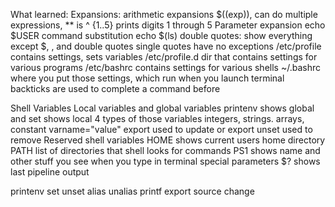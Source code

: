 What learned:
Expansions:
	arithmetic expansions $((exp)), can do multiple expressions, ** is ^
	{1..5} prints digits 1 through 5
	Parameter expansion echo $USER
	command substitution echo $(ls)
double quotes: show everything except $, \, and double quotes
single quotes have no exceptions
/etc/profile contains settings, sets variables
/etc/profile.d dir that contains settings for various programs
/etc/bashrc contains settings for various shells
~/.bashrc where you put those settings, which run when you launch terminal
backticks are used to complete a command before

Shell Variables
Local variables and global variables
printenv shows global and set shows local
4 types of those variables integers, strings. arrays, constant
varname="value"
export used to update or export
unset used to remove
Reserved shell variables
HOME shows current users home directory
PATH list of directories that shell looks for commands
PS1 shows name and other stuff you see when you type in terminal
special parameters $? shows last pipeline output

printenv
set
unset
alias
unalias
printf
export
source
change
